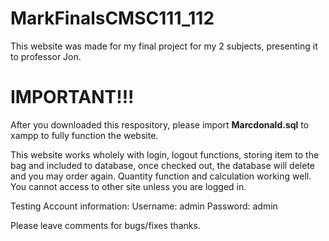 # MarkFinalsCMSC111_112

This website was made for my final project for my 2 subjects, presenting it to professor Jon.

# IMPORTANT!!!

After you downloaded this respository, please import **Marcdonald.sql** to xampp to fully function the website. 

This website works wholely with login, logout functions, storing item to the bag and included to database, once checked out,
the database will delete and you may order again.
Quantity function and calculation working well.
You cannot access to other site unless you are logged in.

Testing Account information:
Username: admin
Password: admin

Please leave comments for bugs/fixes thanks.
